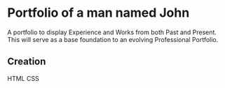 # Portfolio of a man named John

A portfolio to display Experience and Works from both Past and Present. This will serve as a base foundation to an evolving Professional Portfolio.

## Creation

HTML
CSS

